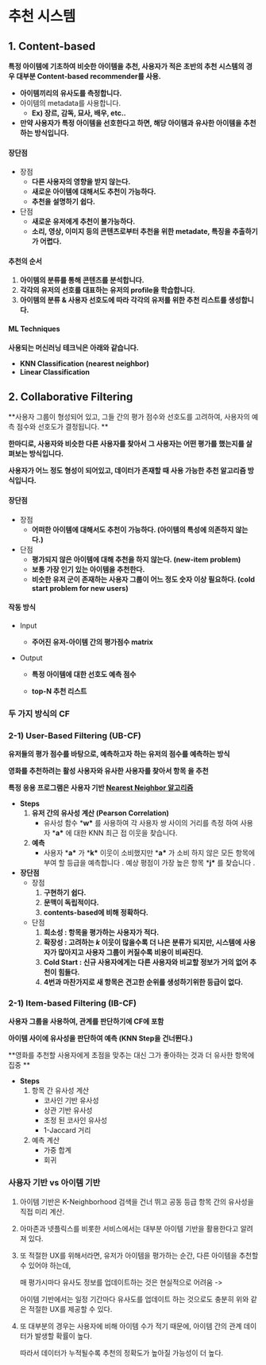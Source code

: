 # 추천 시스템



## 1. Content-based

**특정 아이템에 기초하여 비슷한 아이템을 추천, 사용자가 적은 초반의 추천 시스템의 경우 대부분 Content-based recommender를 사용.**

- **아이템끼리의 유사도를 측정합니다.**
- 아이템의 metadata를 사용합니다.
  - **Ex) 장르, 감독, 묘사, 배우, etc..**
- **만약 사용자가 특정 아이템을 선호한다고 하면, 해당 아이템과 유사한 아이템을 추천하는 방식입니다.**

#### **장단점**

- 장점
  - **다른 사용자의 영향을 받지 않는다.**
  - **새로운 아이템에 대해서도 추천이 가능하다.**
  - **추천을 설명하기 쉽다.**
- 단점
  - **새로운 유저에게 추천이 불가능하다.**
  - **소리, 영상, 이미지 등의 콘텐츠로부터 추천을 위한 metadate, 특징을 추출하기가 어렵다.**

#### **추천의 순서**

1. **아이템의 분류를 통해 콘텐츠를 분석합니다.**
2. **각각의 유저의 선호를 대표하는 유저의 profile을 학습합니다.**
3. **아이템의 분류 & 사용자 선호도에 따라 각각의 유저를 위한 추천 리스트를 생성합니다.**

#### **ML Techniques**

**사용되는 머신러닝 테크닉은 아래와 같습니다.**

- **KNN Classification (nearest neighbor)**
- **Linear Classification**



## 2. Collaborative Filtering

**사용자 그룹이 형성되어 있고, 그들 간의 평가 점수와 선호도를 고려하여, 사용자의 예측 점수와 선호도가 결정됩니다. **

**한마디로, 사용자와 비슷한 다른 사용자를 찾아서 그 사용자는 어떤 평가를 했는지를 살펴보는 방식입니다.**

**사용자가 어느 정도 형성이 되어있고, 데이터가 존재할 때 사용 가능한 추천 알고리즘 방식입니다.**

####  **장단점**

- 장점
  - **어떠한 아이템에 대해서도 추천이 가능하다. (아이템의 특성에 의존하지 않는다.)**
- 단점
  - **평가되지 않은 아이템에 대해 추천을 하지 않는다. (new-item problem)**
  - **보통 가장 인기 있는 아이템을 추천한다.**
  - **비슷한 유저 군이 존재하는 사용자 그룹이 어느 정도 숫자 이상 필요하다. (cold start problem for new users)**

#### **작동 방식**

- Input

  - **주어진 유저-아이템 간의 평가점수 matrix**

- Output

  - **특정 아이템에 대한 선호도 예측 점수**

  - **top-N 추천 리스트**

    

### 두 가지 방식의 CF

### 2-1) User-Based Filtering (UB-CF)

**유저들의 평가 점수를 바탕으로, 예측하고자 하는 유저의 점수를 예측하는 방식**

**영화를 추천하려는 활성 사용자와 유사한 사용자를 찾아서 항목 을 추천**

**특정 응용 프로그램은 사용자 기반 [Nearest Neighbor 알고리즘](https://en.wikipedia.org/wiki/K-nearest_neighbor_algorithm)**

- **Steps**
  1. **유저 간의 유사성 계산 (Pearson Correlation)**
     - 유사성 함수 ***w\*** 를 사용하여 각 사용자 쌍 사이의 거리를 측정 하여 사용자 ***a\*** 에 대한 KNN 최근 접 이웃을 찾습니다.
  2. **예측**
     - 사용자 ***a\*** 가 ***k\*** 이웃이 소비했지만 ***a\*** 가 소비 하지 않은 모든 항목에 부여 할 등급을 예측합니다 . 예상 평점이 가장 높은 항목 ***j\*** 를 찾습니다 .
- **장단점**
  - 장점
    1. **구현하기 쉽다.**
    2. **문맥이 독립적이다.**
    3. **contents-based에 비해 정확하다.**
  - 단점
    1. **희소성 : 항목을 평가하는 사용자가 적다.**
    2. **확장성 : 고려하는 *k* 이웃이 많을수록 더 나은 분류가 되지만, 시스템에 사용자가 많아지고 사용자 그룹이 커질수록 비용이 비싸진다.**
    3. **Cold Start : 신규 사용자에게는 다른 사용자와 비교할 정보가 거의 없어 추천이 힘들다.**
    4. **4번과 마찬가지로 새 항목은 견고한 순위를 생성하기위한 등급이 없다.**

### 2-1) Item-based Filtering (IB-CF)

**사용자 그룹을 사용하여, 관계를 판단하기에 CF에 포함**

**아이템 사이에 유사성을 판단하여 예측 (KNN Step을 건너뛴다.)**

**영화를 추천할 사용자에게 초점을 맞추는 대신 그가 좋아하는 것과 더 유사한 항목에 집중 **

- **Steps**
  1. 항목 간 유사성 계산
     - 코사인 기반 유사성
     - 상관 기반 유사성
     - 조정 된 코사인 유사성
     - 1-Jaccard 거리
  2. 예측 계산
     - 가중 합계
     - 회귀



### 사용자 기반 vs 아이템 기반

1. 아이템 기반은 K-Neighborhood 검색을 건너 뛰고 공동 등급 항목 간의 유사성을 직접 미리 계산.

2. 아마존과 넷플릭스를 비롯한 서비스에서는 대부분 아이템 기반을 활용한다고 알려져 있다. 

3. 또 적절한 UX를 위해서라면, 유저가 아이템을 평가하는 순간, 다른 아이템을 추천할 수 있어야 하는데,

   매 평가시마다 유사도 정보를 업데이트하는 것은 현실적으로 어려움 -> 

   아이템 기반에서는 일정 기간마다 유사도를 업데이트 하는 것으로도 충분히 위와 같은 적절한 UX를 제공할 수 있다.

4. 또 대부분의 경우는 사용자에 비해 아이템 수가 적기 때문에, 아이템 간의 관계 데이터가 발생할 확률이 높다.

    따라서 데이터가 누적될수록 추천의 정확도가 높아질 가능성이 더 높다.



